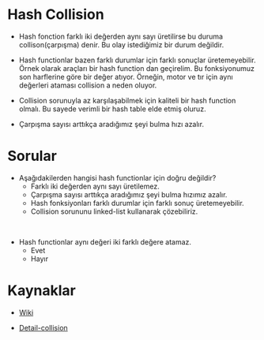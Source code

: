 # Hash Collision


- Hash fonction farklı iki değerden aynı sayı üretilirse bu duruma collison(çarpışma) denir. Bu olay istediğimiz bir durum değildir.

- Hash functionlar bazen farklı durumlar için farklı sonuçlar üretemeyebilir. Örnek olarak araçları bir hash function dan geçirelim. Bu fonksiyonumuz son harflerine göre bir değer atıyor. Örneğin, motor ve tır için aynı değerleri ataması collision a neden oluyor.


- Collision sorunuyla az karşılaşabilmek için kaliteli bir hash function olmalı. Bu sayede verimli bir hash table elde etmiş oluruz.

- Çarpışma sayısı arttıkça aradığımız şeyi bulma hızı azalır.

# Sorular

- Aşağıdakilerden hangisi hash functionlar için doğru değildir?
    - Farklı iki değerden aynı sayı üretilemez.
    - Çarpışma sayısı arttıkça aradığımız şeyi bulma hızımız azalır.
    - Hash fonksiyonları farklı durumlar için farklı sonuç üretemeyebilir.
    - Collision sorununu linked-list kullanarak çözebiliriz.
<br />

- Hash functionlar aynı değeri iki farklı değere atamaz.
    - Evet
    - Hayır

# Kaynaklar

-  [Wiki](https://en.wikipedia.org/wiki/Hash_collision)

-  [Detail-collision](https://freemanlaw.com/hash-collisions-explained/)